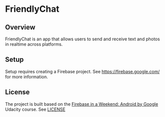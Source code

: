 # FriendlyChat

## Overview

FriendlyChat is an app that allows users to send and receive text and photos in realtime across platforms.

## Setup

Setup requires creating a Firebase project. See https://firebase.google.com/ for more information.

## License
The project is built based on the [Firebase in a Weekend: Android by Google](https://www.udacity.com/course/firebase-in-a-weekend-by-google-android--ud0352) Udacity course.
See [LICENSE](LICENSE)
